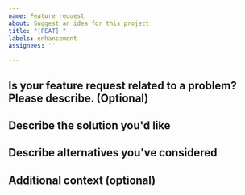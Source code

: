 ```yaml
---
name: Feature request
about: Suggest an idea for this project
title: "[FEAT] "
labels: enhancement
assignees: ''

---
```


## Is your feature request related to a problem? Please describe. (Optional)
<!-- A clear and concise description of what the problem is. Ex. I'm always frustrated when [...] -->

## Describe the solution you'd like
<!-- A clear and concise description of what you want to happen. -->

## Describe alternatives you've considered
<!-- A clear and concise description of any alternative solutions or features you've considered. -->

## Additional context (optional)
<!-- Add any other context or screenshots about the feature request here. -->
